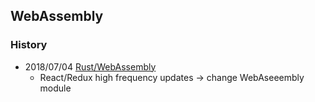 ## WebAssembly





### History
* 2018/07/04 [Rust/WebAssembly](https://smarketshq.com/rust-webassembly-360ced96e642)
    - React/Redux high frequency updates -> change WebAseeembly module